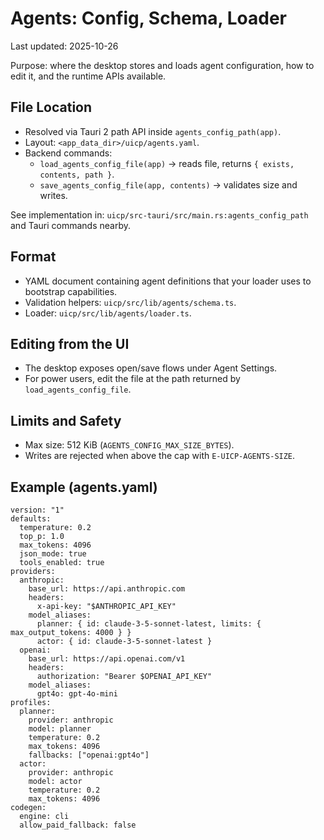 # Agents: Config, Schema, Loader

Last updated: 2025-10-26

Purpose: where the desktop stores and loads agent configuration, how to edit it, and the runtime APIs available.

## File Location
- Resolved via Tauri 2 path API inside `agents_config_path(app)`.
- Layout: `<app_data_dir>/uicp/agents.yaml`.
- Backend commands:
  - `load_agents_config_file(app)` → reads file, returns `{ exists, contents, path }`.
  - `save_agents_config_file(app, contents)` → validates size and writes.

See implementation in: `uicp/src-tauri/src/main.rs:agents_config_path` and Tauri commands nearby.

## Format
- YAML document containing agent definitions that your loader uses to bootstrap capabilities.
- Validation helpers: `uicp/src/lib/agents/schema.ts`.
- Loader: `uicp/src/lib/agents/loader.ts`.

## Editing from the UI
- The desktop exposes open/save flows under Agent Settings.
- For power users, edit the file at the path returned by `load_agents_config_file`.

## Limits and Safety
- Max size: 512 KiB (`AGENTS_CONFIG_MAX_SIZE_BYTES`).
- Writes are rejected when above the cap with `E-UICP-AGENTS-SIZE`.

## Example (agents.yaml)

```
version: "1"
defaults:
  temperature: 0.2
  top_p: 1.0
  max_tokens: 4096
  json_mode: true
  tools_enabled: true
providers:
  anthropic:
    base_url: https://api.anthropic.com
    headers:
      x-api-key: "$ANTHROPIC_API_KEY"
    model_aliases:
      planner: { id: claude-3-5-sonnet-latest, limits: { max_output_tokens: 4000 } }
      actor: { id: claude-3-5-sonnet-latest }
  openai:
    base_url: https://api.openai.com/v1
    headers:
      authorization: "Bearer $OPENAI_API_KEY"
    model_aliases:
      gpt4o: gpt-4o-mini
profiles:
  planner:
    provider: anthropic
    model: planner
    temperature: 0.2
    max_tokens: 4096
    fallbacks: ["openai:gpt4o"]
  actor:
    provider: anthropic
    model: actor
    temperature: 0.2
    max_tokens: 4096
codegen:
  engine: cli
  allow_paid_fallback: false
```
